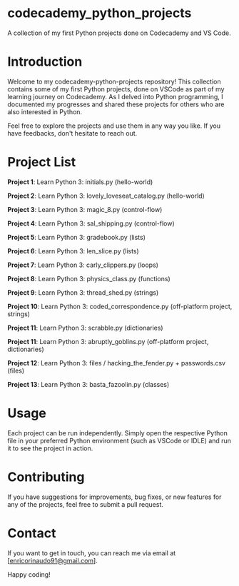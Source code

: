 # codecademy_python_projects
A collection of my first Python projects done on Codecademy and VS Code.

# Introduction
Welcome to my codecademy-python-projects repository! This collection contains some of my first Python projects, done on VSCode as part of my learning journey on Codecademy. As I delved into Python programming, I documented my progresses and shared these projects for others who are also interested in Python.

Feel free to explore the projects and use them in any way you like. If you have feedbacks, don't hesitate to reach out.

# Project List

**Project 1**: Learn Python 3: initials.py (hello-world)

**Project 2**: Learn Python 3: lovely_loveseat_catalog.py (hello-world)

**Project 3**: Learn Python 3: magic_8.py (control-flow)

**Project 4**: Learn Python 3: sal_shipping.py (control-flow)

**Project 5**: Learn Python 3: gradebook.py (lists)

**Project 6**: Learn Python 3: len_slice.py (lists)

**Project 7**: Learn Python 3: carly_clippers.py (loops)

**Project 8**: Learn Python 3: physics_class.py (functions)

**Project 9**: Learn Python 3: thread_shed.py (strings)

**Project 10**: Learn Python 3: coded_correspondence.py (off-platform project, strings)

**Project 11**: Learn Python 3: scrabble.py (dictionaries)

**Project 11**: Learn Python 3: abruptly_goblins.py (off-platform project, dictionaries)

**Project 12**: Learn Python 3: files / hacking_the_fender.py + passwords.csv (files)

**Project 13**: Learn Python 3: basta_fazoolin.py (classes)

# Usage
Each project can be run independently. Simply open the respective Python file in your preferred Python environment (such as VSCode or IDLE) and run it to see the project in action.

# Contributing
If you have suggestions for improvements, bug fixes, or new features for any of the projects, feel free to submit a pull request.

# Contact
If you want to get in touch, you can reach me via email at [enricorinaudo91@gmail.com].

Happy coding!
